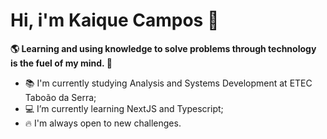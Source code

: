 # Hi, i'm Kaique Campos 👋
  **🌎 Learning and using knowledge to solve problems through technology is the fuel of my mind. 🧠**

 - 📚  I'm currently studying Analysis and Systems Development at ETEC Taboão da Serra;
 - 💻 I’m currently learning NextJS and Typescript;
 - 🔥  I'm always open to new challenges.
